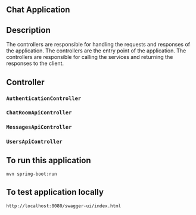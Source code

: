 
## Chat Application

## Description

 The controllers are responsible for handling the requests and
responses of the application. The controllers are the entry point of the application. The controllers are responsible
for calling the services and returning the responses to the client.

## Controller

### `AuthenticationController`

### `ChatRoomApiController`

### `MessagesApiController`

### `UsersApiController`


## To run this application

	mvn spring-boot:run

## To test application locally

	http://localhost:8080/swagger-ui/index.html
